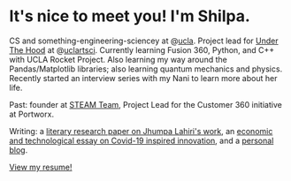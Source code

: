 # It's nice to meet you! I'm Shilpa. 

CS and something-engineering-sciencey at @[ucla](https://www.ucla.edu/). Project lead for [Under The Hood](http://artsci.ucla.edu/under-the-hood) at @[uclartsci](http://artsci.ucla.edu/). Currently learning Fusion 360, Python, and C++ with UCLA Rocket Project. Also learning my way around the Pandas/Matplotlib libraries; also learning quantum mechanics and physics.
Recently started an interview series with my Nani to learn more about her life.

Past: founder at [STEAM Team](http://steamteamorg.weebly.com/), Project Lead for the Customer 360 initiative at Portworx.

Writing: a [literary research paper on Jhumpa Lahiri's work](https://docs.google.com/document/d/1kcqNL44ae6O0nsqL5KTu3EWbf3StlrCORGjADGM4yYM/edit?usp=sharing), an [economic and technological essay on Covid-19 inspired innovation](https://medium.com/@shilpa.padiki.rao/covid-19-emerging-technologies-and-their-economic-implications-d46fa8c0f669), and a [personal blog](https://shilpaontheinternet.wordpress.com).

[View my resume!](https://drive.google.com/file/d/1-tpcRBcYsKHE2UQ1Cwv5wG-miIdunuv3/view?usp=sharing)
